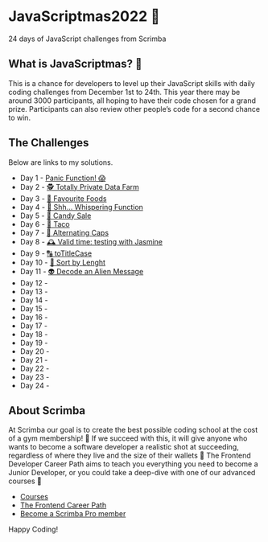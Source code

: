 # JavaScriptmas2022 🎄
24 days of JavaScript challenges from Scrimba

## What is JavaScriptmas? 🎁
This is a chance for developers to level up their JavaScript skills with daily coding challenges from December 1st to 24th. This year there may be around 3000 participants, all hoping to have their code chosen for a grand prize. Participants can also review other people’s code for a second chance to win.

## The Challenges

Below are links to my solutions.

- Day 1 - [Panic Function! 😱](https://juliendy.github.io/javascriptmas2022/Day1)
- Day 2 - [🕵️ Totally Private Data Farm](https://juliendy.github.io/javascriptmas2022/Day2)
- Day 3 - [🥐 Favourite Foods](https://juliendy.github.io/javascriptmas2022/Day3)
- Day 4 - [🤫 Shh... Whispering Function](https://juliendy.github.io/javascriptmas2022/Day4)
- Day 5 - [🍭 Candy Sale](https://juliendy.github.io/javascriptmas2022/Day5/)
- Day 6 - [🌮 Taco](https://juliendy.github.io/javascriptmas2022/Day6/)
- Day 7 - [🔡 Alternating Caps](https://juliendy.github.io/javascriptmas2022/Day7/)
- Day 8 - [🕰 Valid time: testing with Jasmine](https://scrimba.com/scrim/cof42479784434956b6b8815e)
- Day 9 - [🔠 toTitleCase](https://scrimba.com/scrim/co5d04646b20bae3cb452cc7f)
- Day 10 - [📏 Sort by Lenght](https://scrimba.com/scrim/co94c45a3a33d54f09845d5e8)
- Day 11 - [👽 Decode an Alien Message](https://juliendy.github.io/javascriptmas2022/Day7/)
- Day 12 - []()
- Day 13 - []()
- Day 14 - []()
- Day 15 - []()
- Day 16 - []()
- Day 17 - []()
- Day 18 - []()
- Day 19 - []()
- Day 20 - []()
- Day 21 - []()
- Day 22 - []()
- Day 23 - []()
- Day 24 - []()

## About Scrimba

At Scrimba our goal is to create the best possible coding school at the cost of a gym membership! 💜
If we succeed with this, it will give anyone who wants to become a software developer a realistic shot at succeeding, regardless of where they live and the size of their wallets 🎉
The Frontend Developer Career Path aims to teach you everything you need to become a Junior Developer, or you could take a deep-dive with one of our advanced courses 🚀

- [Courses](https://scrimba.com/allcourses)
- [The Frontend Career Path](https://scrimba.com/learn/frontend)
- [Become a Scrimba Pro member](https://scrimba.com/pricing)

Happy Coding!